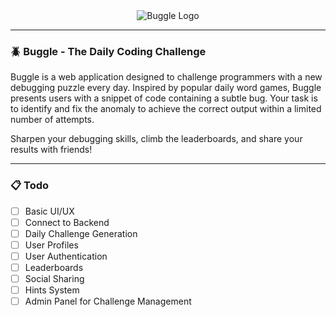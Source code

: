 
<center>
  <image src="https://i.imgur.com/hIwyMVD.png" alt="Buggle Logo" />
</center>

---

### 🪲 Buggle - The Daily Coding Challenge

Buggle is a web application designed to challenge programmers with a new debugging puzzle every day. Inspired by popular daily word games, Buggle presents users with a snippet of code containing a subtle bug. Your task is to identify and fix the anomaly to achieve the correct output within a limited number of attempts.

Sharpen your debugging skills, climb the leaderboards, and share your results with friends!

---

### 📋 Todo

- [ ] Basic UI/UX
- [ ] Connect to Backend
- [ ] Daily Challenge Generation
- [ ] User Profiles
- [ ] User Authentication
- [ ] Leaderboards
- [ ] Social Sharing
- [ ] Hints System
- [ ] Admin Panel for Challenge Management
